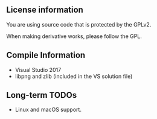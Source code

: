 ## License information
You are using source code that is protected by the GPLv2.

When making derivative works, please follow the GPL.


## Compile Information

- Visual Studio 2017
- libpng and zlib (included in the VS solution file)

## Long-term TODOs

- Linux and macOS support.
